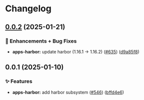 # Changelog

## [0.0.2](https://github.com/ppat/homelab-ops-kubernetes-apps/compare/apps-harbor-v0.0.1...apps-harbor-v0.0.2) (2025-01-21)


### 🚀 Enhancements + Bug Fixes

* **apps-harbor:** update harbor (1.16.1 -&gt; 1.16.2) ([#635](https://github.com/ppat/homelab-ops-kubernetes-apps/issues/635)) ([d9a85f8](https://github.com/ppat/homelab-ops-kubernetes-apps/commit/d9a85f805c6a143d0a18aa2f99bcff207f13e6b4))

## 0.0.1 (2025-01-10)


### ✨ Features

* **apps-harbor:** add harbor subsystem ([#546](https://github.com/ppat/homelab-ops-kubernetes-apps/issues/546)) ([bffd4e6](https://github.com/ppat/homelab-ops-kubernetes-apps/commit/bffd4e64a5af935c0a8355b5b5a21b188378847b))
